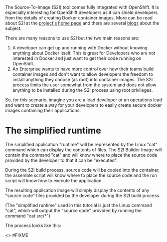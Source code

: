 The Source-To-Image (S2I) tool comes fully integrated with OpenShift.  It is especially interesting for OpenShift developers as it can shield developers from the details of creating Docker container images.  More can be read about S2I at the [project's home page](https://github.com/openshift/source-to-image/) and there are several [blogs](https://blog.openshift.com/deploying-applications-from-images-in-openshift-part-one-web-console/) about the subject. 

There are many reasons to use S2I but the two main reasons are:

1. A developer can get up and running with Docker without knowing anything about Docker itself.  This is great for Developers who are not interested in Docker and just want to get their code running on OpenShift. 
1. An Enterprise wants to have more control over how their teams build container images and don't want to allow developers the freedom to install anything they choose (as root) into container images.  The S2I process limits the user somewhat from the system and does not allow anything to be installed during the S2I process using root privileges. 

So, for this scenario, imagine you are a lead developer or an operations lead and want to create a way for your developers to easily create secure docker images containing their applications. 

# The simplified runtime

The simplified application "runtime" will be represented by the Linux "cat" command which can display the contents of files.
The S2I Builder Image will contain the command "cat" and will know where to place the source code provided by the developer to that it can be "executed". 

During the S2I build process, source code will be copied into the container, the assemble script will know where to place the source code and the run script will know how to execute the application.

The resulting application image will simply display the contents of any "source code" files provided by the developer during the S2I build process. 

(The "simplified runtime" used in this tutorial is just the Linux command "cat", which will output the "source code" provided by running the command "cat src/*")

The process looks like this:

<<add image>> #FIXME
